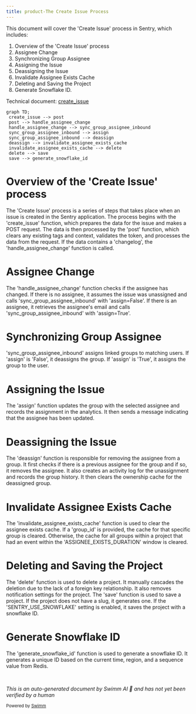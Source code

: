 ```yaml
---
title: product-The Create Issue Process
---
```

This document will cover the 'Create Issue' process in Sentry, which includes:

1. Overview of the 'Create Issue' process
2. Assignee Change
3. Synchronizing Group Assignee
4. Assigning the Issue
5. Deassigning the Issue
6. Invalidate Assignee Exists Cache
7. Deleting and Saving the Project
8. Generate Snowflake ID.

Technical document: <SwmLink doc-title="create_issue">[create_issue](/.swm/understanding-the-create_issue-process.8dsjnvpw.sw.md)</SwmLink>

```mermaid
graph TD;
 create_issue --> post
 post --> handle_assignee_change
 handle_assignee_change --> sync_group_assignee_inbound
 sync_group_assignee_inbound --> assign
 sync_group_assignee_inbound --> deassign
 deassign --> invalidate_assignee_exists_cache
 invalidate_assignee_exists_cache --> delete
 delete --> save
 save --> generate_snowflake_id
```

# Overview of the 'Create Issue' process

The 'Create Issue' process is a series of steps that takes place when an issue is created in the Sentry application. The process begins with the 'create_issue' function, which prepares the data for the issue and makes a POST request. The data is then processed by the 'post' function, which clears any existing tags and context, validates the token, and processes the data from the request. If the data contains a 'changelog', the 'handle_assignee_change' function is called.

# Assignee Change

The 'handle_assignee_change' function checks if the assignee has changed. If there is no assignee, it assumes the issue was unassigned and calls 'sync_group_assignee_inbound' with 'assign=False'. If there is an assignee, it retrieves the assignee's email and calls 'sync_group_assignee_inbound' with 'assign=True'.

# Synchronizing Group Assignee

'sync_group_assignee_inbound' assigns linked groups to matching users. If 'assign' is 'False', it deassigns the group. If 'assign' is 'True', it assigns the group to the user.

# Assigning the Issue

The 'assign' function updates the group with the selected assignee and records the assignment in the analytics. It then sends a message indicating that the assignee has been updated.

# Deassigning the Issue

The 'deassign' function is responsible for removing the assignee from a group. It first checks if there is a previous assignee for the group and if so, it removes the assignee. It also creates an activity log for the unassignment and records the group history. It then clears the ownership cache for the deassigned group.

# Invalidate Assignee Exists Cache

The 'invalidate_assignee_exists_cache' function is used to clear the assignee exists cache. If a 'group_id' is provided, the cache for that specific group is cleared. Otherwise, the cache for all groups within a project that had an event within the 'ASSIGNEE_EXISTS_DURATION' window is cleared.

# Deleting and Saving the Project

The 'delete' function is used to delete a project. It manually cascades the deletion due to the lack of a foreign key relationship. It also removes notification settings for the project. The 'save' function is used to save a project. If the project does not have a slug, it generates one. If the 'SENTRY_USE_SNOWFLAKE' setting is enabled, it saves the project with a snowflake ID.

# Generate Snowflake ID

The 'generate_snowflake_id' function is used to generate a snowflake ID. It generates a unique ID based on the current time, region, and a sequence value from Redis.

&nbsp;

*This is an auto-generated document by Swimm AI 🌊 and has not yet been verified by a human*

<SwmMeta version="3.0.0" repo-id="Z2l0aHViJTNBJTNBc2VudHJ5LWRlbW8lM0ElM0FTd2ltbS1EZW1v" repo-name="sentry-demo" doc-type="product-flows"><sup>Powered by [Swimm](/)</sup></SwmMeta>
